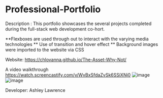 # Professional-Portfolio
Description : This portfolio showcases the several projects completed during the full-stack web development co-hort.

**Flexboxes are used through out to interact with the varying media technologies
** Use of transition and hover effect
** Background images were imported to the website via CSS


Website: https://chlovanna.github.io/The-Asset-Why-Not/

A video walkthrough https://watch.screencastify.com/v/WvBxSfdaZvSk6SSiXNj0
![image](https://user-images.githubusercontent.com/97860472/162867101-977aa6b9-32a3-4fba-ab87-85f77d311d0b.png)
![image](https://user-images.githubusercontent.com/97860472/162867331-a747fb4b-6f68-446d-8694-2fb362053c18.png)




Developer: Ashley Lawrence
